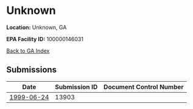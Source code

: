# Unknown

**Location:** Unknown, GA

**EPA Facility ID:** 100000146031

[Back to GA Index](../../index.md)

## Submissions

| Date | Submission ID | Document Control Number |
|------|--------------|-------------------------|
| [1999-06-24](submissions/13903.md) | 13903 |  |
